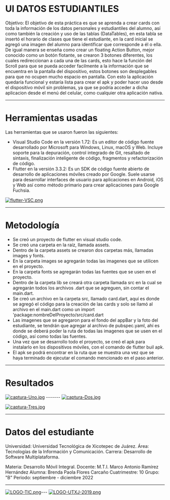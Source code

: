 # UI DATOS ESTUDIANTILES

Objetivo:
El objetivo de esta práctica es que se aprenda a crear cards con toda la información de los datos personales y estudiantiles del alumno, así como también la creación y uso de las tablas (DataTables), en esta tabla se insertó el horario de clases que tiene el estudiante, en la card inicial se agregó una imagen del alumno para identificar que corresponde a él o ella. De igual manera se enseña como crear un floating Action Button, mejor conocido como un botón flotante, se crearon 3 botones diferentes, los cuales redireccionan a cada una de las cards, esto hace la función del Scroll para que se pueda acceder facilmente a la información que se encuentra en la pantalla del dispositivo, estos botones son desplegables para que no ocupen mucho espacio en pantalla.
Con esto la aplicación quedaría funcional y estaría lista para crear el apk y poder hacer uso desde el dispositivo móvil sin problemas, ya que se podría acceder a dicha aplicacion desde el menú del celular, como cualquier otra aplicación nativa.

<hr>

# Herramientas usadas

Las herramientas que se usaron fueron las siguientes: 

- Visual Studio Code en la versión 1.72: Es un editor de código fuente desarrollado por Microsoft para Windows, Linux, macOS y Web. Incluye soporte para la depuración, control integrado de Git, resaltado de sintaxis, finalización inteligente de código, fragmentos y refactorización de código.
- Flutter en la versión 3.3.2: Es un SDK de código fuente abierto de desarrollo de aplicaciones móviles creado por Google. Suele usarse para desarrollar interfaces de usuario para aplicaciones en Android, iOS y Web así como método primario para crear aplicaciones para Google Fuchsia.

[![flutter-VSC.png](https://i.postimg.cc/Jz6cCkH5/flutter-VSC.png)](https://postimg.cc/4Ychzn5Y)

<hr>

# Metodología

- Se creó un proyecto de flutter en visual studio code.
- Se creó una carpeta en la raíz, llamada assets.
- Dentro de la carpeta assets se crearon dos carpetas más, llamadas images y fonts.
- En la carpeta images se agregarán todas las imagenes que se utilicen en el proyecto.
- En la carpeta fonts se agregarán todas las fuentes que se usen en el proyecto.
- Dentro de la carpeta lib se creará otra carpeta llamada src en la cual se agregarán todos los archivos .dart que se agreguen, sin contar el main.dart.
- Se creó un archivo en la carpeta src, llamado card.dart, aquí es donde se agregó el código para la creación de las cards y solo se llamó al archivo en el main.dart como un import 'package:nombreDelProyecto/src/card.dart
- Las imagenes que se agregaron para el fondo del appBar y la foto del estudiante, se tendrán que agregar al archivo de pubspec.yaml, ahí es donde se deberá poder la ruta de todas las imagenes que se usen en el código, así como todas las fuentes.
- Una vez que se desarrollo todo el proyecto, se creó el apk para instalarlo en los dispositivos móviles, con el comando de flutter buil apk.
- El apk se podrá encontrar en la ruta que se muestra una vez que se haya terminado de ejecutar el comando mencionado en el paso anterior.

<hr>

# Resultados

[![captura-Uno.jpg](https://i.postimg.cc/kgKsK42Q/captura-Uno.jpg)](https://postimg.cc/5X98Mfqy) -------
[![captura-Dos.jpg](https://i.postimg.cc/C59CfTYr/captura-Dos.jpg)](https://postimg.cc/LgBgrWJj)

[![captura-Tres.jpg](https://i.postimg.cc/9XDnzcYp/captura-Tres.jpg)](https://postimg.cc/XX08zShG)

<hr>


# Datos del estudiante

Universidad: Universidad Tecnológica de Xicotepec de Juárez.
Área: Tecnologías de la Información y Comunicación.
Carrera: Desarrollo de Software Multiplataforma.

Materia: Desarrollo Móvil Integral.
Docente: M.T.I. Marco Antonio Ramírez Hernández
Alumna: Brenda Paola Flores Carcaño
Cuatrimestre: 10
Grupo: "B"
Periodo: septiembre - diciembre 2022

<hr>

[![LOGO-TIC.png](https://i.postimg.cc/Dzg124Nz/LOGO-TIC.png)](https://postimg.cc/NyKKDFBh)---
[![LOGO-UTXJ-2019.png](https://i.postimg.cc/bwKqsmKC/LOGO-UTXJ-2019.png)](https://postimg.cc/rDCBHNyx)

